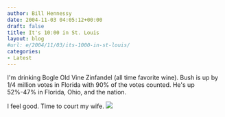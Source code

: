 ```yaml
---
author: Bill Hennessy
date: 2004-11-03 04:05:12+00:00
draft: false
title: It's 10:00 in St. Louis
layout: blog
#url: e/2004/11/03/its-1000-in-st-louis/
categories:
- Latest
---
```


I'm drinking Bogle Old Vine Zinfandel (all time favorite wine).  Bush is up by 1/4 million votes in Florida with 90% of the votes counted.  He's up 52%-47% in Florida, Ohio, and the nation.    
  
I feel good.  Time to court my wife.   ![](https://blog.billhennessy.com/aggbug.aspx?PostID=526)

